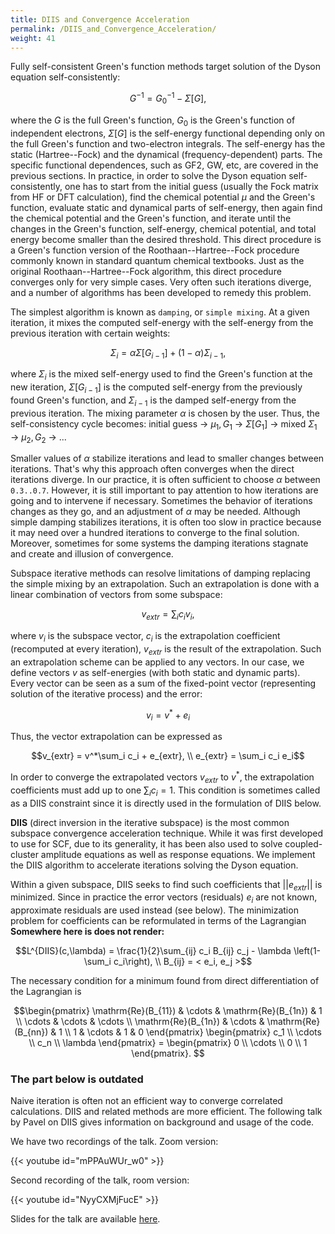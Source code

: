 ```yaml
---
title: DIIS and Convergence Acceleration
permalink: /DIIS_and_Convergence_Acceleration/
weight: 41
---
```


Fully self-consistent Green's function methods target solution of the Dyson equation self-consistently:

```math
G^{-1} = G^{-1}_0 - \Sigma[G],
```

where the $G$ is the full Green's function, $G_0$ is the Green's function of independent electrons, $\Sigma[G]$ is the self-energy functional depending only on the full Green's function and two-electron integrals. The self-energy has the static (Hartree--Fock) and the dynamical (frequency-dependent) parts. The specific functional dependences, such as GF2, GW, etc, are covered in the previous sections. In practice, in order to solve the Dyson equation self-consistently, one has to start from the initial guess (usually the Fock matrix from HF or DFT calculation), find the chemical potential $\mu$ and the Green's function, evaluate static and dynamical parts of self-energy, then again find the chemical potential and the Green's function, and iterate until the changes in the Green's function, self-energy, chemical potential, and total energy become smaller than the desired threshold. This direct procedure is a Green's function version of the Roothaan--Hartree--Fock procedure commonly known in standard quantum chemical textbooks. Just as the original Roothaan--Hartree--Fock algorithm, this direct procedure converges only for very simple cases. Very often such iterations diverge, and a number of algorithms has been developed to remedy this problem. 

The simplest algorithm is known as `damping`, or `simple mixing`. At a given iteration, it mixes the computed self-energy with the self-energy from the previous iteration with certain weights:

```math
\Sigma_i = \alpha\Sigma[G_{i-1}] + (1-\alpha)\Sigma_{i-1},
```
where $\Sigma_i$ is the mixed self-energy used to find the Green's function at the new iteration, $\Sigma[G_{i-1}]$ is the computed self-energy from the previously found Green's function, and $\Sigma_{i-1}$ is the damped self-energy from the previous iteration. The mixing parameter $\alpha$ is chosen by the user. Thus, the self-consistency cycle becomes:
initial guess &rarr; $\mu_1,G_1$ &rarr; $\Sigma[G_1]$ &rarr; mixed $\Sigma_1$ &rarr; $\mu_2,G_2$ &rarr; ...

Smaller values of $\alpha$ stabilize iterations and lead to smaller changes between iterations. That's why this approach often converges when the direct iterations diverge. In our practice, it is often sufficient to choose $\alpha$ between `0.3..0.7`. However, it is still important to pay attention to how iterations are going and to intervene if necessary. Sometimes the behavior of iterations changes as they go, and an adjustment of $\alpha$ may be needed. Although simple damping stabilizes iterations, it is often too slow in practice because it may need over a hundred iterations to converge to the final solution. Moreover, sometimes for some systems the damping iterations stagnate and create and illusion of convergence.

Subspace iterative methods can resolve limitations of damping replacing the simple mixing by an extrapolation. Such an extrapolation is done with a linear combination of vectors from some subspace:
```math
v_{extr} = \sum_i c_i v_i,
```
where $v_i$ is the subspace vector, $c_i$ is the extrapolation coefficient (recomputed at every iteration), $v_{extr}$ is the result of the extrapolation. Such an extrapolation scheme can be applied to any vectors. In our case, we define vectors $v$ as self-energies (with both static and dynamic parts). Every vector can be seen as a sum of the fixed-point vector (representing solution of the iterative process) and the error:
```math
v_i = v^* + e_i
```
Thus, the vector extrapolation can be expressed as
```math
v_{extr} = v^*\sum_i c_i + e_{extr}, \\
e_{extr} = \sum_i c_i e_i
```
In order to converge the extrapolated vectors $v_{extr}$ to $v^*$, the extrapolation coefficients must add up to one $\sum_i c_i = 1$. This condition is sometimes called as a DIIS constraint since it is directly used in the formulation of DIIS below.

**DIIS** (direct inversion in the iterative subspace) is the most common subspace convergence acceleration technique. While it was first developed to use for SCF, due to its generality, it has been also used to solve coupled-cluster amplitude equations as well as response equations. We implement the DIIS algorithm to accelerate iterations solving the Dyson equation. 

Within a given subspace, DIIS seeks to find such coefficients that $||e_{extr}||$ is minimized. Since in practice the error vectors (residuals) $e_i$ are not known, approximate residuals are used instead (see below). The minimization problem for coefficients can be reformulated in terms of the Lagrangian
**Somewhere here is does not render:**
```math
L^{DIIS}(c,\lambda) = \frac{1}{2}\sum_{ij} c_i B_{ij} c_j - \lambda \left(1-\sum_i c_i\right), \\
B_{ij} = < e_i, e_j >
```
The necessary condition for a minimum found from direct differentiation of the Lagrangian is
```math
\begin{pmatrix}
\mathrm{Re}(B_{11}) & \cdots & \mathrm{Re}(B_{1n}) & 1 \\
\cdots & \cdots & \cdots \\
\mathrm{Re}(B_{1n}) & \cdots & \mathrm{Re}(B_{nn}) & 1 \\
      1    &  \cdots & 1 & 0
\end{pmatrix}
\begin{pmatrix}
c_1 \\
\cdots \\
c_n \\
\lambda
\end{pmatrix} = 
\begin{pmatrix}
0 \\
\cdots \\
0 \\
1
\end{pmatrix}. 
```


### The part below is outdated

Naive iteration is often not an efficient way to converge correlated
calculations. DIIS and related methods are more efficient. The following
talk by Pavel on DIIS gives information on background and usage of the
code.

We have two recordings of the talk. Zoom version:

{{< youtube id="mPPAuWUr_w0" >}}

Second recording of the talk, room version:

{{< youtube id="NyyCXMjFucE" >}}

Slides for the talk are available
[here](/files/Pavel_DIIS.pdf).

